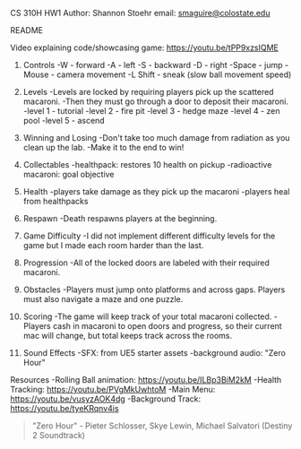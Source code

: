 CS 310H HW1
Author: Shannon Stoehr
email: smaguire@colostate.edu

README

Video explaining code/showcasing game: https://youtu.be/tPP9xzsIQME

1. Controls
-W - forward
-A - left
-S - backward
-D - right
-Space - jump
-Mouse - camera movement
-L Shift - sneak (slow ball movement speed)

2. Levels
-Levels are locked by requiring players pick up the scattered macaroni.
-Then they must go through a door to deposit their macaroni.
-level 1 - tutorial
-level 2 - fire pit
-level 3 - hedge maze
-level 4 - zen pool
-level 5 - ascend

3. Winning and Losing
-Don't take too much damage from radiation as you clean up the lab.
-Make it to the end to win!

4. Collectables
-healthpack: restores 10 health on pickup
-radioactive macaroni: goal objective

5. Health
-players take damage as they pick up the macaroni
-players heal from healthpacks

6. Respawn
-Death respawns players at the beginning.

7. Game Difficulty
-I did not implement different difficulty levels for the game but I made each room harder than the last.

8. Progression
-All of the locked doors are labeled with their required macaroni.

9. Obstacles
-Players must jump onto platforms and across gaps. Players must also navigate a maze and one puzzle.

10. Scoring
-The game will keep track of your total macaroni collected.
-Players cash in macaroni to open doors and progress, so their current mac will change, but total keeps track across the rooms.

11. Sound Effects
-SFX: from UE5 starter assets
-background audio: "Zero Hour" 

Resources
-Rolling Ball animation: https://youtu.be/ILBp3BiM2kM
-Health Tracking: https://youtu.be/PVgMkUwhtoM
-Main Menu: https://youtu.be/vusyzAOK4dg
-Background Track: https://youtu.be/tyeKRqnv4is
> "Zero Hour" - Pieter Schlosser, Skye Lewin, Michael Salvatori (Destiny 2 Soundtrack)
